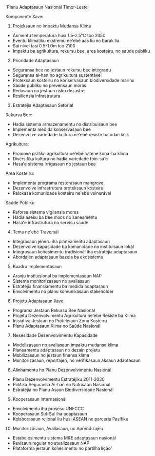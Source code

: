 'Planu Adaptasaun Nasionál Timor-Leste

Komponente Xave:

1. Projeksaun no Impaktu Mudansa Klima
- Aumentu temperatura husi 1.5-2.5°C too 2050
- Eventu klimatiku ekstremu ne'ebé aas liu no barak liu
- Sai nível tasi 0.5-1.0m too 2100
- Impaktu ba agrikultura, rekursu bee, area kosteiru, no saúde públiku

2. Prioridade Adaptasaun
- Seguransa bee no jestaun rekursu bee integradu
- Seguransa ai-han no agrikultura sustentável
- Proteksaun kosteiru no konservasaun biodiversidade marinu
- Saúde públiku no prevensaun moras
- Redusaun no jestaun risku dezastre
- Resiliensia infrastrutura

3. Estratéjia Adaptasaun Setorial

Rekursu Bee:
- Hadia sistema armazenamentu no distribuisaun bee
- Implementa medida konservasaun bee
- Dezenvolve variedade kultura ne'ebé resiste ba udan ki'ik

Agrikultura:
- Promove prátika agrikultura ne'ebé hatene kona-ba klima
- Diversifika kultura no hadia variedade foin-sa'e
- Hasa'e sistema irrigasaun no jestaun bee

Area Kosteiru:
- Implementa programa restorasaun mangrove
- Dezenvolve infrastrutura proteksaun kosteiru
- Relokasa komunidade kosteiru ne'ebé vulnerável

Saúde Públiku:
- Reforsa sistema vigílansia moras
- Hadia asesu ba bee moos no saneamentu
- Hasa'e infrastrutura no servisu saúde

4. Tema ne'ebé Traversál
- Integrasaun jéneru iha planeamentu adaptasaun
- Dezenvolve kapasidade ba komunidade no instituisaun lokál
- Integrasaun koñesimentu tradisionál iha estratéjia adaptasaun
- Abordajen adaptasaun bazeia ba ekosistema

5. Kuadru Implementasaun
- Aranju institusionál ba implementasaun NAP
- Sistema monitorizasaun no avaliasaun
- Estratéjia finansiamentu ba medida adaptasaun
- Envolvimentu no planu komunikasaun stakeholder

6. Projetu Adaptasaun Xave
- Programa Jestaun Rekursu Bee Nasionál
- Projetu Dezenvolvimentu Agrikultura ne'ebé Resiste ba Klima
- Inisiativa Jestaun no Proteksaun Zona Kosteiru
- Planu Adaptasaun Klima no Saúde Nasionál

7. Nesesidade Dezenvolvimentu Kapasidade
- Modelizasaun no avaliasaun impaktu mudansa klima
- Planeamentu adaptasaun no dezain projetu
- Mobilizasaun no jestaun finansa klima
- Monitorizasaun, reportajen, no verifikasaun aksaun adaptasaun

8. Alinhamentu ho Planu Dezenvolvimentu Nasionál
- Planu Dezenvolvimentu Estratéjiku 2011-2030
- Polítika Seguransa Ai-han no Nutrisaun Nasionál
- Estratéjia no Planu Asaun Biodiversidade Nasionál

9. Kooperasaun Internasionál
- Envolvimentu iha prosesu UNFCCC
- Kooperasaun Sul-Sul iha adaptasaun
- Kolaborasaun rejional liu husi ASEAN no parceria Pasífiku

10. Monitorizasaun, Avaliasaun, no Aprendizajen
- Estabelesimentu sistema M&E adaptasaun nasionál
- Revizaun regular no atualizasaun NAP
- Plataforma jestaun koñesimentu no partilha lição'